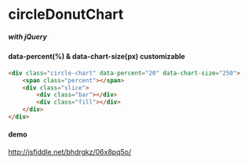 # circleDonutChart
##### with jQuery

#### data-percent(%) & data-chart-size(px) customizable
```html
<div class="circle-chart" data-percent="20" data-chart-size="250">
    <span class="percent"></span>
    <div class="slice">
        <div class="bar"></div>
        <div class="fill"></div>
    </div>
</div>
```

#### demo
http://jsfiddle.net/bhdrgkz/06x8pq5o/
